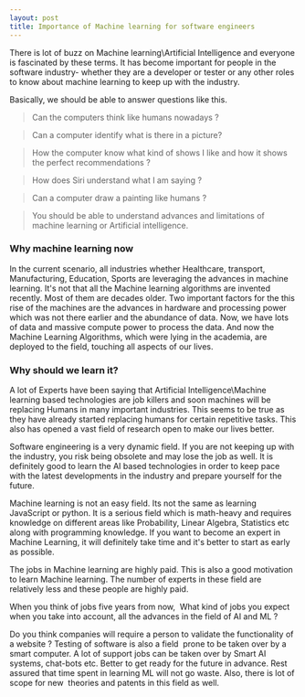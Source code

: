 ```yaml
---
layout: post
title: Importance of Machine learning for software engineers
---
```

There is lot of buzz on Machine learning\Artificial Intelligence and everyone is fascinated by these terms. It has become important for people in the software industry- whether they are a developer or tester or any other roles to know about machine learning to keep up with the industry.

Basically, we should be able to answer questions like this.

> Can the computers think like humans nowadays ?

> Can a computer identify what is there in a picture?

> How the computer know what kind of shows I like and how it shows the perfect recommendations ?

> How does Siri understand what I am saying ?

> Can a computer draw a painting like humans ?

> You should be able to understand advances and limitations of machine learning or Artificial intelligence.

### Why machine learning now ###
In the current scenario, all industries whether Healthcare, transport, Manufacturing, Education, Sports are leveraging the advances in machine learning. It's not that all the Machine learning algorithms are invented recently. Most of them are decades older. Two important factors for the this rise of the machines are the advances in hardware and processing power which was not there earlier and the abundance of data. Now, we have lots of data and massive compute power to process the data. And now the Machine Learning Algorithms, which were lying in the academia, are deployed to the field, touching all aspects of our lives.

### Why should we learn it? ###
A lot of Experts have been saying that Artificial Intelligence\Machine learning based technologies are job killers and soon machines will be replacing Humans in many important industries. This seems to be true as they have already started replacing humans for certain repetitive tasks. This also has opened a vast field of research open to make our lives better.

Software engineering is a very dynamic field. If you are not keeping up with the industry, you risk being obsolete and may lose the job as well. It is definitely good to learn the AI based technologies in order to keep pace with the latest developments in the industry and prepare yourself for the future.

Machine learning is not an easy field. Its not the same as learning JavaScript or python. It is a serious field which is math-heavy and requires knowledge on different areas like Probability, Linear Algebra, Statistics etc along with programming knowledge. If you want to become an expert in Machine Learning, it will definitely take time and it's better to start as early as possible.

The jobs in Machine learning are highly paid. This is also a good motivation to learn Machine learning. The number of experts in these field are relatively less and these people are highly paid.

When you think of jobs five years from now,  What kind of jobs you expect when you take into account, all the advances in the field of AI and ML ?

Do you think companies will require a person to validate the functionality of a website ? Testing of software is also a field  prone to be taken over by a smart computer. A lot of support jobs can be taken over by Smart AI systems, chat-bots etc. Better to get ready for the future in advance. Rest assured that time spent in learning ML will not go waste. Also, there is lot of scope for new  theories and patents in this field as well.
